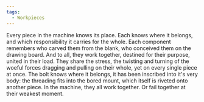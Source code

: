 ```yaml
---
tags:
  - Workpieces
---
```

Every piece in the machine knows its place. 
Each knows where it belongs, and which responsibility it carries for the whole.
Each component remembers who carved them from the blank, who conceived them on the drawing board. 
And to all, they work together, destined for their purpose, united in their load. 
	They share the stress, the twisting and turning of the woeful forces dragging and pulling on their whole, yet on every single piece at once. 
The bolt knows where it belongs, it has been inscribed into it's very body: the threading fits into the bored mount, which itself is riveted onto another piece.
In the machine, they all work together.
Or fail together at their weakest moment. 